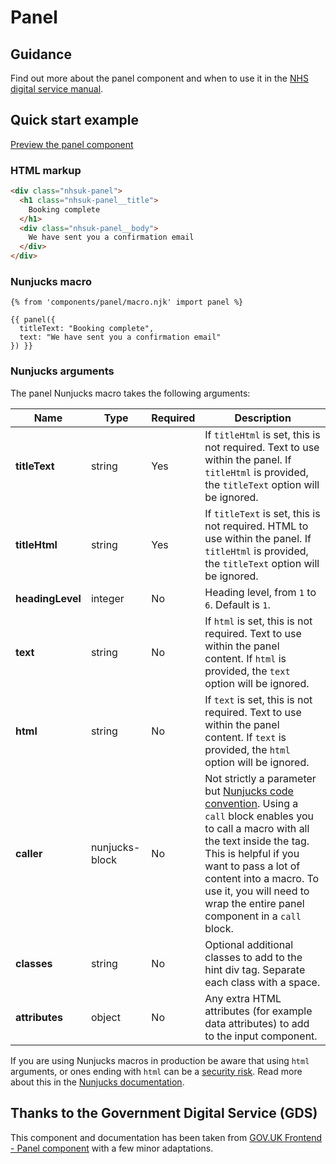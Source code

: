 # Panel

## Guidance

Find out more about the panel component and when to use it in the [NHS digital service manual](https://service-manual.nhs.uk/design-system/components/panel).

## Quick start example

[Preview the panel component](https://nhsuk.github.io/nhsuk-frontend/components/panel/index.html)

### HTML markup

```html
<div class="nhsuk-panel">
  <h1 class="nhsuk-panel__title">
    Booking complete
  </h1>
  <div class="nhsuk-panel__body">
    We have sent you a confirmation email
  </div>
</div>
```

### Nunjucks macro

```
{% from 'components/panel/macro.njk' import panel %}

{{ panel({
  titleText: "Booking complete",
  text: "We have sent you a confirmation email"
}) }}
```

### Nunjucks arguments

The panel Nunjucks macro takes the following arguments:

| Name             | Type           | Required | Description                                                                                                                                                                                                                                                                                                                                            |
| ---------------- | -------------- | -------- | ------------------------------------------------------------------------------------------------------------------------------------------------------------------------------------------------------------------------------------------------------------------------------------------------------------------------------------------------------ |
| **titleText**    | string         | Yes      | If `titleHtml` is set, this is not required. Text to use within the panel. If `titleHtml` is provided, the `titleText` option will be ignored.                                                                                                                                                                                                         |
| **titleHtml**    | string         | Yes      | If `titleText` is set, this is not required. HTML to use within the panel. If `titleHtml` is provided, the `titleText` option will be ignored.                                                                                                                                                                                                         |
| **headingLevel** | integer        | No       | Heading level, from `1` to `6`. Default is `1`.                                                                                                                                                                                                                                                                                                        |
| **text**         | string         | No       | If `html` is set, this is not required. Text to use within the panel content. If `html` is provided, the `text` option will be ignored.                                                                                                                                                                                                                |
| **html**         | string         | No       | If `text` is set, this is not required. Text to use within the panel content. If `text` is provided, the `html` option will be ignored.                                                                                                                                                                                                                |
| **caller**       | nunjucks-block | No       | Not strictly a parameter but [Nunjucks code convention](https://mozilla.github.io/nunjucks/templating.html#call). Using a `call` block enables you to call a macro with all the text inside the tag. This is helpful if you want to pass a lot of content into a macro. To use it, you will need to wrap the entire panel component in a `call` block. |
| **classes**      | string         | No       | Optional additional classes to add to the hint div tag. Separate each class with a space.                                                                                                                                                                                                                                                              |
| **attributes**   | object         | No       | Any extra HTML attributes (for example data attributes) to add to the input component.                                                                                                                                                                                                                                                                 |

If you are using Nunjucks macros in production be aware that using `html` arguments, or ones ending with `html` can be a [security risk](https://developer.mozilla.org/en-US/docs/Glossary/Cross-site_scripting). Read more about this in the [Nunjucks documentation](https://mozilla.github.io/nunjucks/api.html#user-defined-templates-warning).

## Thanks to the Government Digital Service (GDS)

This component and documentation has been taken from [GOV.UK Frontend - Panel component](https://github.com/alphagov/govuk-frontend/tree/main/packages/govuk-frontend/src/govuk/components/panel) with a few minor adaptations.
